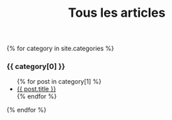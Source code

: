 ﻿---
layout: default
menutitle: Categories
title: Tous les articles
---
<body>
{% for category in site.categories %}
  <h3>{{ category[0] }}</h3>
  <ul>
    {% for post in category[1] %}
      <li><a href="{{ post.url/blog }}">{{ post.title }}</a></li>
    {% endfor %}
  </ul>
{% endfor %}
  </body>
